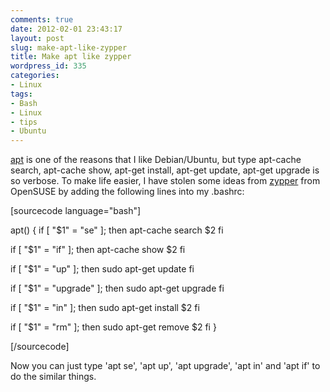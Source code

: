 ```yaml
---
comments: true
date: 2012-02-01 23:43:17
layout: post
slug: make-apt-like-zypper
title: Make apt like zypper
wordpress_id: 335
categories:
- Linux
tags:
- Bash
- Linux
- tips
- Ubuntu
---
```


[apt](http://en.wikipedia.org/wiki/Advanced_Packaging_Tool) is one of the reasons that I like Debian/Ubuntu, but type apt-cache search, apt-cache show, apt-get install, apt-get update, apt-get upgrade is so verbose. To make life easier, I have stolen some ideas from [zypper](http://en.wikipedia.org/wiki/ZYpp) from OpenSUSE by adding the following lines into my .bashrc:

[sourcecode language="bash"]

apt() {
 if [ "$1" = "se" ]; then
 apt-cache search $2
 fi

 if [ "$1" = "if" ]; then
 apt-cache show $2
 fi

 if [ "$1" = "up" ]; then
 sudo apt-get update
 fi

 if [ "$1" = "upgrade" ]; then
 sudo apt-get upgrade
 fi

 if [ "$1" = "in" ]; then
 sudo apt-get install $2
 fi

 if [ "$1" = "rm" ]; then
 sudo apt-get remove $2
 fi
 }

[/sourcecode]

Now you can just type 'apt se', 'apt up', 'apt upgrade', 'apt in' and 'apt if' to do the similar things.
